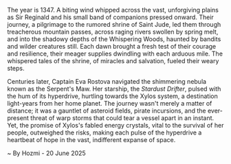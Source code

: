 
The year is 1347.  A biting wind whipped across the vast, unforgiving plains as Sir Reginald and his small band of companions pressed onward. Their journey, a pilgrimage to the rumored shrine of Saint Jude, led them through treacherous mountain passes, across raging rivers swollen by spring melt, and into the shadowy depths of the Whispering Woods, haunted by bandits and wilder creatures still. Each dawn brought a fresh test of their courage and resilience, their meager supplies dwindling with each arduous mile.  The whispered tales of the shrine, of miracles and salvation, fueled their weary steps.

Centuries later, Captain Eva Rostova navigated the shimmering nebula known as the Serpent's Maw. Her starship, the *Stardust Drifter*, pulsed with the hum of its hyperdrive, hurtling towards the Xylos system, a destination light-years from her home planet. The journey wasn't merely a matter of distance; it was a gauntlet of asteroid fields, pirate incursions, and the ever-present threat of warp storms that could tear a vessel apart in an instant. Yet, the promise of Xylos's fabled energy crystals, vital to the survival of her people, outweighed the risks, making each pulse of the hyperdrive a heartbeat of hope in the vast, indifferent expanse of space.

~ By Hozmi - 20 June 2025
